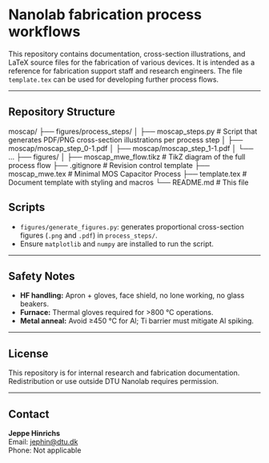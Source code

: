 # Nanolab fabrication process workflows

This repository contains documentation, cross-section illustrations, and LaTeX source files for the fabrication of various devices. It is intended as a reference for fabrication support staff and research engineers. The file `template.tex` can be used for developing further process flows.

---

## Repository Structure

moscap/
├── figures/process_steps/
│ ├── moscap_steps.py # Script that generates PDF/PNG cross-section illustrations per process step
│ ├── moscap/moscap_step_0-1.pdf
│ ├── moscap/moscap_step_1-1.pdf
│ └── ...
├── figures/
│ ├── moscap_mwe_flow.tikz # TikZ diagram of the full process flow
├── .gitignore # Revision control template
├── moscap_mwe.tex # Minimal MOS Capacitor Process
├── template.tex # Document template with styling and macros
└── README.md # This file

## Scripts

- `figures/generate_figures.py`: generates proportional cross-section figures (`.png` and `.pdf`) in `process_steps/`.  
- Ensure `matplotlib` and `numpy` are installed to run the script.

---

## Safety Notes

- **HF handling:** Apron + gloves, face shield, no lone working, no glass beakers.  
- **Furnace:** Thermal gloves required for >800 °C operations.  
- **Metal anneal:** Avoid ≥450 °C for Al; Ti barrier must mitigate Al spiking.

---

## License

This repository is for internal research and fabrication documentation. Redistribution or use outside DTU Nanolab requires permission.

---

## Contact

**Jeppe Hinrichs**  
Email: jephin@dtu.dk  
Phone: Not applicable